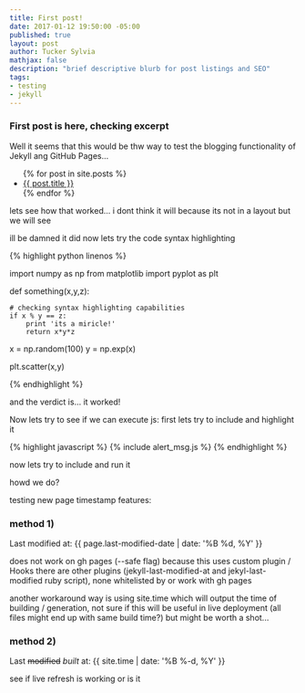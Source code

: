 ```yaml
---
title: First post!
date: 2017-01-12 19:50:00 -05:00
published: true
layout: post
author: Tucker Sylvia
mathjax: false
description: "brief descriptive blurb for post listings and SEO"
tags:
- testing
- jekyll
---
```


### First post is here, checking excerpt

Well it seems that this would be thw way to test the blogging functionality of Jekyll ang GitHub Pages...

<ul>
  {% for post in site.posts %}
    <li>
      <a href="{{ post.url }}">{{ post.title }}</a>
    </li>
  {% endfor %}
</ul>

lets see how that worked... i dont think it will because its not in a layout but we will see

ill be damned it did now lets try the code syntax highlighting

{% highlight python linenos %}

import numpy as np
from matplotlib import pyplot as plt

def something(x,y,z):

    # checking syntax highlighting capabilities
    if x % y == z:
        print 'its a miricle!'
        return x*y*z

x = np.random(100)
y = np.exp(x)

plt.scatter(x,y)

{% endhighlight %}

and the verdict is... it worked!

Now lets try to see if we can execute js:
first lets try to include and highlight it

{% highlight javascript %}
{% include alert_msg.js %}
{% endhighlight %}

now lets try to include and run it

<script type="text/javascript" charset="utf-8">
  $(document).ready(function(){
    $("#submit").click(function(e){
      {% include alert_msg.js %}

      return false;
    })
  });
</script>

howd we do?

testing new page timestamp features:

### method 1)
Last modified at: {{ page.last-modified-date | date: '%B %d, %Y' }}

does not work on gh pages (--safe flag) because this uses custom plugin / Hooks there are other plugins (jekyll-last-modified-at and jekyl-last-modified ruby script), none whitelisted by or work with  gh pages

another workaround way is using site.time which will output the time of building / generation, not sure if this will be useful in live deployment (all files might end up with same build time?) but might be worth a shot...

### method 2)
Last ~~modified~~ *built* at: {{ site.time | date: '%B %-d, %Y' }}

see if live refresh is working or is it
